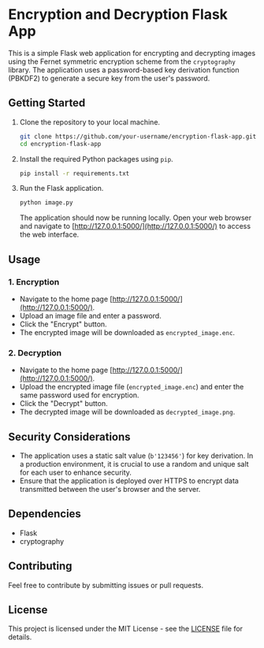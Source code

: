 # Encryption and Decryption Flask App

This is a simple Flask web application for encrypting and decrypting images using the Fernet symmetric encryption scheme from the `cryptography` library. The application uses a password-based key derivation function (PBKDF2) to generate a secure key from the user's password.

## Getting Started

1. Clone the repository to your local machine.

    ```bash
    git clone https://github.com/your-username/encryption-flask-app.git
    cd encryption-flask-app
    ```

2. Install the required Python packages using `pip`.

    ```bash
    pip install -r requirements.txt
    ```

3. Run the Flask application.

    ```bash
    python image.py
    ```

    The application should now be running locally. Open your web browser and navigate to [http://127.0.0.1:5000/](http://127.0.0.1:5000/) to access the web interface.

## Usage

### 1. Encryption

- Navigate to the home page [http://127.0.0.1:5000/](http://127.0.0.1:5000/).
- Upload an image file and enter a password.
- Click the "Encrypt" button.
- The encrypted image will be downloaded as `encrypted_image.enc`.

### 2. Decryption

- Navigate to the home page [http://127.0.0.1:5000/](http://127.0.0.1:5000/).
- Upload the encrypted image file (`encrypted_image.enc`) and enter the same password used for encryption.
- Click the "Decrypt" button.
- The decrypted image will be downloaded as `decrypted_image.png`.

## Security Considerations

- The application uses a static salt value (`b'123456'`) for key derivation. In a production environment, it is crucial to use a random and unique salt for each user to enhance security.
- Ensure that the application is deployed over HTTPS to encrypt data transmitted between the user's browser and the server.

## Dependencies

- Flask
- cryptography

## Contributing

Feel free to contribute by submitting issues or pull requests.

## License

This project is licensed under the MIT License - see the [LICENSE](LICENSE) file for details.
